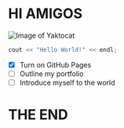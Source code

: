 # HI AMIGOS
![Image of Yaktocat](https://octodex.github.com/images/yaktocat.png)
``` cpp
cout << "Hello World!" << endl;
```
- [x] Turn on GitHub Pages
- [ ] Outline my portfolio
- [ ] Introduce myself to the world

# THE END
